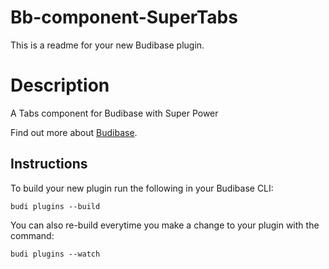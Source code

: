 # Bb-component-SuperTabs
This is a readme for your new Budibase plugin.

# Description
A Tabs component for Budibase with Super Power

Find out more about [Budibase](https://github.com/Budibase/budibase).

## Instructions

To build your new  plugin run the following in your Budibase CLI:
```
budi plugins --build
```

You can also re-build everytime you make a change to your plugin with the command:
```
budi plugins --watch
```

